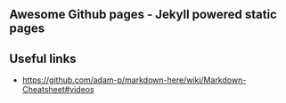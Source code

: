 ## Awesome Github pages - Jekyll powered static pages

## Useful links
* https://github.com/adam-p/markdown-here/wiki/Markdown-Cheatsheet#videos